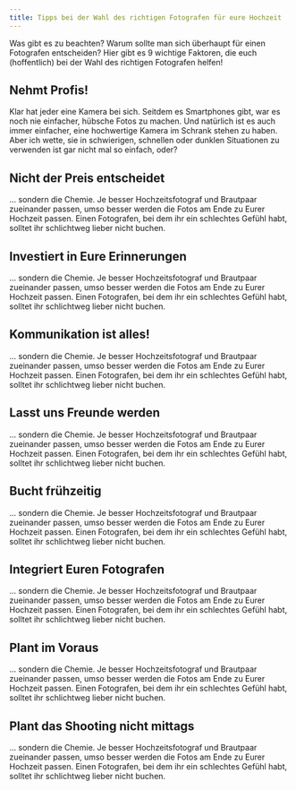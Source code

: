 ```yaml
---
title: Tipps bei der Wahl des richtigen Fotografen für eure Hochzeit
---
```


Was gibt es zu beachten? Warum sollte man sich überhaupt für einen Fotografen entscheiden? Hier gibt es 9 wichtige Faktoren, die euch (hoffentlich) bei der Wahl des richtigen Fotografen helfen!

## Nehmt Profis!

Klar hat jeder eine Kamera bei sich. Seitdem es Smartphones gibt, war es noch nie
einfacher, hübsche Fotos zu machen. Und natürlich ist es auch immer einfacher, eine
hochwertige Kamera im Schrank stehen zu haben. Aber ich wette, sie in schwierigen,
schnellen oder dunklen Situationen zu verwenden ist gar nicht mal so einfach, oder?

## Nicht der Preis entscheidet

... sondern die Chemie. Je besser Hochzeitsfotograf und Brautpaar zueinander passen,
umso besser werden die Fotos am Ende zu Eurer Hochzeit passen. Einen Fotografen,
bei dem ihr ein schlechtes Gefühl habt, solltet ihr schlichtweg lieber nicht buchen.

## Investiert in Eure Erinnerungen

... sondern die Chemie. Je besser Hochzeitsfotograf und Brautpaar zueinander passen,
umso besser werden die Fotos am Ende zu Eurer Hochzeit passen. Einen Fotografen,
bei dem ihr ein schlechtes Gefühl habt, solltet ihr schlichtweg lieber nicht buchen.

## Kommunikation ist alles!

... sondern die Chemie. Je besser Hochzeitsfotograf und Brautpaar zueinander passen,
umso besser werden die Fotos am Ende zu Eurer Hochzeit passen. Einen Fotografen,
bei dem ihr ein schlechtes Gefühl habt, solltet ihr schlichtweg lieber nicht buchen.

## Lasst uns Freunde werden

... sondern die Chemie. Je besser Hochzeitsfotograf und Brautpaar zueinander passen,
umso besser werden die Fotos am Ende zu Eurer Hochzeit passen. Einen Fotografen,
bei dem ihr ein schlechtes Gefühl habt, solltet ihr schlichtweg lieber nicht buchen.

## Bucht frühzeitig

... sondern die Chemie. Je besser Hochzeitsfotograf und Brautpaar zueinander passen,
umso besser werden die Fotos am Ende zu Eurer Hochzeit passen. Einen Fotografen,
bei dem ihr ein schlechtes Gefühl habt, solltet ihr schlichtweg lieber nicht buchen.

## Integriert Euren Fotografen

... sondern die Chemie. Je besser Hochzeitsfotograf und Brautpaar zueinander passen,
umso besser werden die Fotos am Ende zu Eurer Hochzeit passen. Einen Fotografen,
bei dem ihr ein schlechtes Gefühl habt, solltet ihr schlichtweg lieber nicht buchen.

## Plant im Voraus

... sondern die Chemie. Je besser Hochzeitsfotograf und Brautpaar zueinander passen,
umso besser werden die Fotos am Ende zu Eurer Hochzeit passen. Einen Fotografen,
bei dem ihr ein schlechtes Gefühl habt, solltet ihr schlichtweg lieber nicht buchen.

## Plant das Shooting nicht mittags

... sondern die Chemie. Je besser Hochzeitsfotograf und Brautpaar zueinander passen,
umso besser werden die Fotos am Ende zu Eurer Hochzeit passen. Einen Fotografen,
bei dem ihr ein schlechtes Gefühl habt, solltet ihr schlichtweg lieber nicht buchen.
